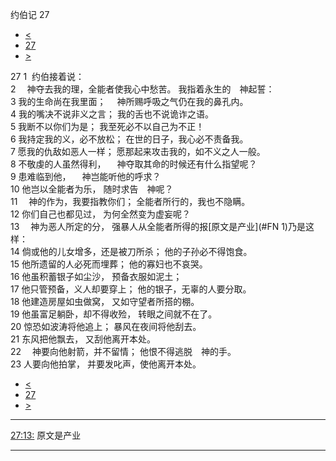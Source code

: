 ﻿





 约伯记 27




* [<](bible/JOB26.md)
* [27](bible/JOB.md)
* [>](bible/JOB28.md)



 
27 
1  约伯接着说：  
2 　神夺去我的理，全能者使我心中愁苦。 我指着永生的　神起誓：  
3 我的生命尚在我里面； 　神所赐呼吸之气仍在我的鼻孔内。  
4 我的嘴决不说非义之言； 我的舌也不说诡诈之语。  
5 我断不以你们为是； 我至死必不以自己为不正！  
6 我持定我的义，必不放松； 在世的日子，我心必不责备我。     
7 愿我的仇敌如恶人一样； 愿那起来攻击我的，如不义之人一般。  
8 不敬虔的人虽然得利， 　神夺取其命的时候还有什么指望呢？  
9 患难临到他， 　神岂能听他的呼求？  
10 他岂以全能者为乐， 随时求告　神呢？  
11 　神的作为，我要指教你们； 全能者所行的，我也不隐瞒。  
12 你们自己也都见过， 为何全然变为虚妄呢？     
13 　神为恶人所定的分， 强暴人从全能者所得的报[原文是产业](#FN
1)乃是这样：  
14 倘或他的儿女增多，还是被刀所杀； 他的子孙必不得饱食。  
15 他所遗留的人必死而埋葬； 他的寡妇也不哀哭。  
16 他虽积蓄银子如尘沙， 预备衣服如泥土；  
17 他只管预备，义人却要穿上； 他的银子，无辜的人要分取。  
18 他建造房屋如虫做窝， 又如守望者所搭的棚。  
19 他虽富足躺卧，却不得收殓， 转眼之间就不在了。  
20 惊恐如波涛将他追上； 暴风在夜间将他刮去。  
21 东风把他飘去， 又刮他离开本处。  
22 　神要向他射箭，并不留情； 他恨不得逃脱　神的手。  
23 人要向他拍掌， 并要发叱声，使他离开本处。 
* [<](bible/JOB26.md)
* [27](bible/JOB.md)
* [>](bible/JOB28.md)





---


[27:13:](#V13)
原文是产业




---









